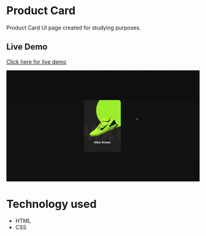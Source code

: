 # Product Card

Product Card UI page created for studying purposes.

## Live Demo

[Click here for live demo](https://walissoncom.github.io/product-card/)

![Image of Website](https://github.com/walissoncom/product-card/blob/master/product-card-demo.gif)

# Technology used

- HTML
- CSS
